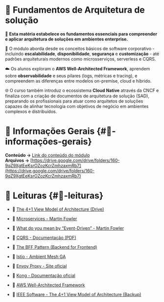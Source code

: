 # 🧱 Fundamentos de Arquitetura de solução

🚀 **Esta matéria estabelece os fundamentos essenciais para compreender e aplicar arquitetura de soluções em ambientes enterprise.**

🏢 O módulo aborda desde os conceitos básicos de software corporativo - incluindo **escalabilidade**, **disponibilidade**, **segurança** e **customização** - até padrões arquiteturais modernos como microsserviços, serverless e CQRS.

☁️ Os alunos exploram o **AWS Well-Architected Framework**, aprendem sobre **observabilidade** e seus pilares (logs, métricas e tracing), e compreendem as diferenças entre modelos on-premise, cloud e híbrido.

🌐 O curso também introduz o ecossistema **Cloud Native** através da CNCF e finaliza com a criação de documentos de arquitetura de solução (SAD), preparando os profissionais para atuar como arquitetos de soluções capazes de alinhar tecnologia com objetivos de negócio em ambientes complexos e distribuídos.


# **📄 Informações Gerais** {#📄-informações-gerais}

**Conteúdo \-\>** [Link do conteúdo do módulo](https://plataforma.fullcycle.com.br/courses/1aff9d87-e2c0-4589-8fa1-561c318f1bc6/403/183/180/conteudos)  
**Arquivos \-\>** [https://drive.google.com/drive/folders/160-9qZ9XgtEeKsrOZozKcrZmhzaxmRb7](https://drive.google.com/drive/folders/160-9qZ9XgtEeKsrOZozKcrZmhzaxmRb7) 

# **📖 Leituras** {#📖-leituras}

- 📄 [The 4+1 View Model of Architecture (Drive)](https://drive.google.com/file/d/1Zrp7Fngq_rJ1LhnjCos4FujE0IcDyqOe/view)         
- 🔗 [Microservices - Martin Fowler](https://martinfowler.com/articles/microservices.html)  
- 🔗 [What do you mean by “Event-Driven” - Martin Fowler](https://martinfowler.com/articles/201701-event-driven.html)  
        
- 📄 [CQRS - Documentação (PDF)](https://cqrs.wordpress.com/wp-content/uploads/2010/11/cqrs_documents.pdf)  
        
- 🔗 [The BFF Pattern (Backend for Frontend)](https://blog.bitsrc.io/bff-pattern-backend-for-frontend-an-introduction-e4fa965128bf)  
        
- 🔗 [Istio - Ambient Mesh GA](https://istio.io/latest/blog/2024/ambient-reaches-ga/)  
        
- 🔗 [Envoy Proxy - Site oficial](https://www.envoyproxy.io/)  
        
- 🔗 [Kong - Documentação oficial](https://developer.konghq.com/)  
        
- 🔗 [AWS Well-Architected Framework](https://aws.amazon.com/pt/architecture/well-architected/?wa-lens-whitepapers.sort-by=item.additionalFields.sortDate&wa-lens-whitepapers.sort-order=desc&wa-guidance-whitepapers.sort-by=item.additionalFields.sortDate&wa-guidance-whitepapers.sort-order=desc)       
 - 📄 [IEEE Software \- The 4+1 View Model of Architecture (Backup)](https://mbafullcycle.s3.us-east-1.amazonaws.com/system-design/The_41_View_Model_of_Architecture.pdf)